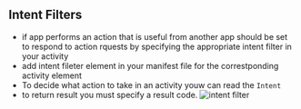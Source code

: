 ## Intent Filters
- if app performs an action that is useful from another app should be set to respond to action rquests by specifying the appropriate intent filter in your activity
- add intent fileter element in your manifest file for the correstponding activity element
- To decide what action to take in an activity youw can read the `Intent` 
- to return result you must specify a result code. 
![intent filter](https://tutorial.eyehunts.com//wp-content/uploads/2018/06/what-is-android-Intent-Filters-examples.png)
